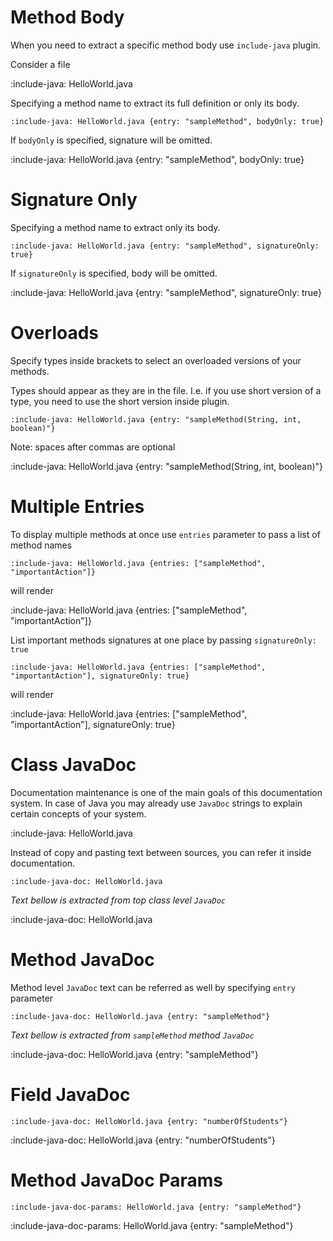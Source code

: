 # Method Body

When you need to extract a specific method body use `include-java` plugin.

Consider a file

:include-java: HelloWorld.java

Specifying a method name to extract its full definition or only its body. 

    :include-java: HelloWorld.java {entry: "sampleMethod", bodyOnly: true}

If `bodyOnly` is specified, signature will be omitted. 

:include-java: HelloWorld.java {entry: "sampleMethod", bodyOnly: true}

# Signature Only

Specifying a method name to extract only its body. 

    :include-java: HelloWorld.java {entry: "sampleMethod", signatureOnly: true}

If `signatureOnly` is specified, body will be omitted. 

:include-java: HelloWorld.java {entry: "sampleMethod", signatureOnly: true}

# Overloads

Specify types inside brackets to select an overloaded versions of your methods. 

Types should appear as they are in the file. I.e. if you use short version of a type, you need to use the short version 
inside plugin.

    :include-java: HelloWorld.java {entry: "sampleMethod(String, int, boolean)"}

Note: spaces after commas are optional

:include-java: HelloWorld.java {entry: "sampleMethod(String, int, boolean)"}


# Multiple Entries

To display multiple methods at once use `entries` parameter to pass a list of method names
    
    :include-java: HelloWorld.java {entries: ["sampleMethod", "importantAction"]}

will render 

:include-java: HelloWorld.java {entries: ["sampleMethod", "importantAction"]}

List important methods signatures at one place by passing `signatureOnly: true`

    :include-java: HelloWorld.java {entries: ["sampleMethod", "importantAction"], signatureOnly: true}

will render 

:include-java: HelloWorld.java {entries: ["sampleMethod", "importantAction"], signatureOnly: true}

# Class JavaDoc

Documentation maintenance is one of the main goals of this documentation system. 
In case of Java you may already use `JavaDoc` strings to explain certain concepts of your system.

:include-java: HelloWorld.java

Instead of copy and pasting text between sources, you can refer it inside documentation.

    :include-java-doc: HelloWorld.java
    
*Text bellow is extracted from top class level `JavaDoc`*

:include-java-doc: HelloWorld.java


# Method JavaDoc

Method level `JavaDoc` text can be referred as well by specifying `entry` parameter 
    
    :include-java-doc: HelloWorld.java {entry: "sampleMethod"}
    
*Text bellow is extracted from `sampleMethod` method `JavaDoc`*

:include-java-doc: HelloWorld.java {entry: "sampleMethod"}

# Field JavaDoc 
    
    :include-java-doc: HelloWorld.java {entry: "numberOfStudents"}
    
:include-java-doc: HelloWorld.java {entry: "numberOfStudents"}

# Method JavaDoc Params

    :include-java-doc-params: HelloWorld.java {entry: "sampleMethod"}

:include-java-doc-params: HelloWorld.java {entry: "sampleMethod"}

